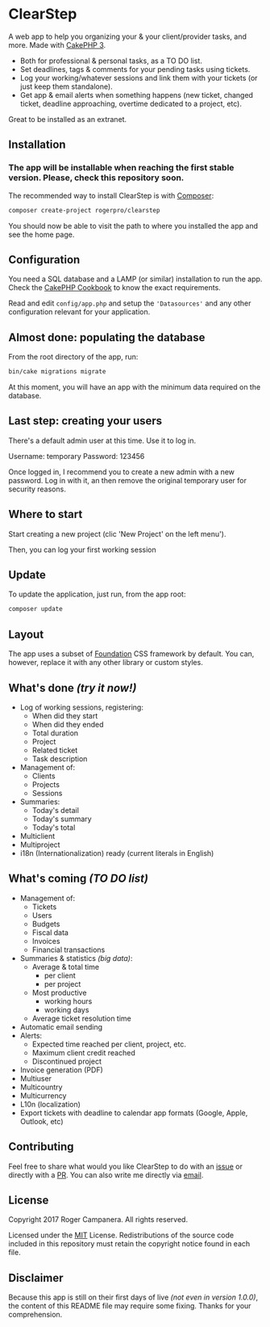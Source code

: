 # ClearStep

A web app to help you organizing your & your client/provider tasks, and more. Made with [CakePHP 3](https://github.com/cakephp/cakephp).

- Both for professional & personal tasks, as a TO DO list.
- Set deadlines, tags & comments for your pending tasks using tickets.
- Log your working/whatever sessions and link them with your tickets (or just keep them standalone).
- Get app & email alerts when something happens (new ticket, changed ticket, deadline approaching, overtime dedicated to a project, etc).

Great to be installed as an extranet. 

## Installation

### The app will be installable when reaching the first stable version. Please, check this repository soon.

The recommended way to install ClearStep is with [Composer](https://getcomposer.org):

```bash
composer create-project rogerpro/clearstep
```

You should now be able to visit the path to where you installed the app and see the home page.

## Configuration

You need a SQL database and a LAMP (or similar) installation to run the app. Check the [CakePHP Cookbook](https://book.cakephp.org/3.0/en/installation.html#requirements) to know the exact requirements.

Read and edit `config/app.php` and setup the `'Datasources'` and any other
configuration relevant for your application.

## Almost done: populating the database

From the root directory of the app, run:

```bash
bin/cake migrations migrate
```

At this moment, you will have an app with the minimum data required on the database.

## Last step: creating your users

There's a default admin user at this time. Use it to log in.

Username: temporary
Password: 123456

Once logged in, I recommend you to create a new admin with a new password. Log in with it, an then remove the original temporary user for security reasons.

## Where to start

Start creating a new project (clic 'New Project' on the left menu').

Then, you can log your first working session

## Update

To update the application, just run, from the app root:

```bash
composer update
```

## Layout

The app uses a subset of [Foundation](http://foundation.zurb.com/) CSS framework by default. You can, however, replace it with any other library or custom styles.

## What's done *(try it now!)*

- Log of working sessions, registering:
  - When did they start
  - When did they ended
  - Total duration
  - Project
  - Related ticket
  - Task description
- Management of:
  - Clients
  - Projects
  - Sessions
- Summaries:
  - Today's detail
  - Today's summary
  - Today's total
- Multiclient
- Multiproject
- i18n (Internationalization) ready (current literals in English)

## What's coming *(TO DO list)*

- Management of:
  - Tickets
  - Users
  - Budgets
  - Fiscal data
  - Invoices
  - Financial transactions
- Summaries & statistics *(big data)*:
  - Average & total time
    - per client
    - per project
  - Most productive
    - working hours
    - working days
  - Average ticket resolution time
- Automatic email sending
- Alerts:
  - Expected time reached per client, project, etc.
  - Maximum client credit reached
  - Discontinued project
- Invoice generation (PDF)
- Multiuser
- Multicountry
- Multicurrency
- L10n (localization)
- Export tickets with deadline to calendar app formats (Google, Apple, Outlook, etc)

## Contributing

Feel free to share what would you like ClearStep to do with an [issue](https://github.com/rogerpro/ClearStep/issues) or directly with a [PR](https://github.com/rogerpro/ClearStep/pulls). You can also write me directly via [email](mailto:git@roger.pro).

## License

Copyright 2017 Roger Campanera. All rights reserved.

Licensed under the [MIT](http://www.opensource.org/licenses/mit-license.php) License. Redistributions of the source code included in this repository must retain the copyright notice found in each file.

## Disclaimer

Because this app is still on their first days of live *(not even in version 1.0.0)*, the content of this README file may require some fixing. Thanks for your comprehension.
